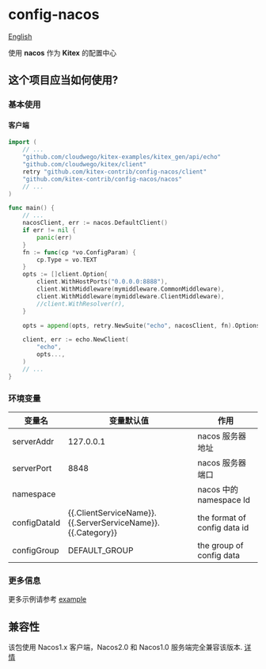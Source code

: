 # config-nacos 

[English](https://github.com/kitex-contrib/config-nacos/blob/main/README.md)

使用 **nacos** 作为 **Kitex** 的配置中心

##  这个项目应当如何使用?

### 基本使用

#### 客户端

```go
import (
    // ...
	"github.com/cloudwego/kitex-examples/kitex_gen/api/echo"
	"github.com/cloudwego/kitex/client"
	retry "github.com/kitex-contrib/config-nacos/client"
	"github.com/kitex-contrib/config-nacos/nacos"
    // ...
)

func main() {
    // ... 
	nacosClient, err := nacos.DefaultClient()
	if err != nil {
		panic(err)
	}
	fn := func(cp *vo.ConfigParam) {
		cp.Type = vo.TEXT
	}
	opts := []client.Option{
		client.WithHostPorts("0.0.0.0:8888"),
		client.WithMiddleware(mymiddleware.CommonMiddleware),
		client.WithMiddleware(mymiddleware.ClientMiddleware),
		//client.WithResolver(r),
	}

	opts = append(opts, retry.NewSuite("echo", nacosClient, fn).Options()...)

	client, err := echo.NewClient(
		"echo",
		opts...,
	)
    // ...
}
```

### 环境变量

| 变量名 | 变量默认值 | 作用 |
| ------------------------- | ---------------------------------- | --------------------------------- |
| serverAddr               | 127.0.0.1                          | nacos 服务器地址 |
| serverPort               | 8848                               | nacos 服务器端口            |
| namespace                 |                                    | nacos 中的 namespace Id |
| configDataId              | {{.ClientServiceName}}.{{.ServerServiceName}}.{{.Category}}  | the  format of config data id          |
| configGroup               | DEFAULT_GROUP                      | the group of config data          |

### 更多信息

更多示例请参考 [example](example)

## 兼容性
该包使用 Nacos1.x 客户端，Nacos2.0 和 Nacos1.0 服务端完全兼容该版本. [详情](https://nacos.io/zh-cn/docs/v2/upgrading/2.0.0-compatibility.html)

